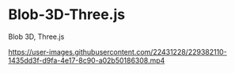 # Blob-3D-Three.js
Blob 3D, Three.js


https://user-images.githubusercontent.com/22431228/229382110-1435dd3f-d9fa-4e17-8c90-a02b50186308.mp4

